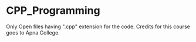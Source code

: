 # CPP_Programming
Only Open files having ".cpp" extension for the code.
Credits for this course goes to Apna College.
